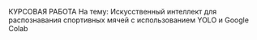 КУРСОВАЯ РАБОТА
На тему: Искусственный интеллект для распознавания спортивных мячей с использованием YOLO и Google Colab
